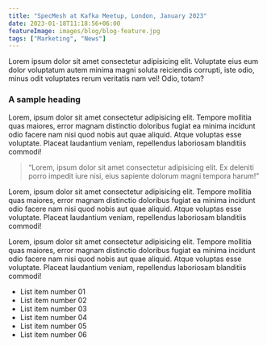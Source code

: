 ```yaml
---
title: "SpecMesh at Kafka Meetup, London, January 2023"
date: 2023-01-18T11:18:56+06:00
featureImage: images/blog/blog-feature.jpg
tags: ["Marketing", "News"]
---
```

  Lorem ipsum dolor sit amet consectetur adipisicing elit. Voluptate eius eum dolor voluptatum autem minima magni soluta reiciendis corrupti, iste odio, minus odit voluptates rerum veritatis nam vel! Odio, totam?

  ### A sample heading 
  
  Lorem, ipsum dolor sit amet consectetur adipisicing elit. Tempore mollitia quas maiores, error magnam distinctio doloribus fugiat ea minima incidunt odio facere nam nisi quod nobis aut quae aliquid. Atque voluptas esse voluptate. Placeat laudantium veniam, repellendus laboriosam blanditiis commodi!
  > “Lorem, ipsum dolor sit amet consectetur adipisicing elit. Ex deleniti porro impedit iure nisi, eius sapiente dolorum magni tempora harum!”

  Lorem, ipsum dolor sit amet consectetur adipisicing elit. Tempore mollitia quas maiores, error magnam distinctio doloribus fugiat ea minima incidunt odio facere nam nisi quod nobis aut quae aliquid. Atque voluptas esse voluptate. Placeat laudantium veniam, repellendus laboriosam blanditiis commodi!

  Lorem, ipsum dolor sit amet consectetur adipisicing elit. Tempore mollitia quas maiores, error magnam distinctio doloribus fugiat ea minima incidunt odio facere nam nisi quod nobis aut quae aliquid. Atque voluptas esse voluptate. Placeat laudantium veniam, repellendus laboriosam blanditiis commodi!
  
  - List item number 01
  - List item number 02
  - List item number 03
  - List item number 04
  - List item number 05
  - List item number 06

